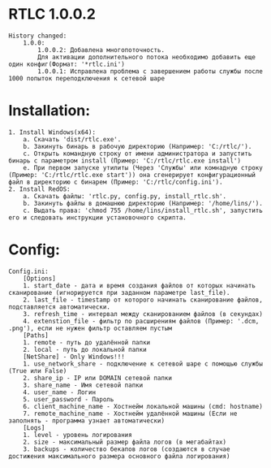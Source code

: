 # RTLC 1.0.0.2 

    History changed:
        1.0.0:
            1.0.0.2: Добавлена многопоточность.
            Для активации дополнительного потока необходимо добавить еще один конфиг(Формат: '*rtlc.ini')
            1.0.0.1: Исправлена проблема с завершением работы службы после 1000 попыток переподключения к сетевой шаре
# Installation:

    1. Install Windows(x64):
        a. Скачать 'dist/rtlc.exe'.
        b. Закинуть бинарь в рабочую директорию (Например: 'C:/rtlc/').
        c. Открыть командную строку от имени администратора и запустить бинарь с параметром install (Пример: 'C:/rtlc/rtlc.exe install')
        e. При первом запуске утилиты (Через 'Службы' или комнадную строку (Пример: 'C:/rtlc/rtlc.exe start')) она сгенерирует конфигурационный файл в директорию с бинарем (Пример: 'C:/rtlc/config.ini'). 
    2. Install RedOS:
        a. Скачать файлы: 'rtlc.py, config.py, install_rtlc.sh'.
        b. Закинуть файлы в домашнюю директорию (Например: '/home/lins/').
        c. Выдать права: 'chmod 755 /home/lins/install_rtlc.sh', запустить его и следовать инструкции установочного скрипта.
# Config:

    Config.ini:
        [Options]
        1. start_date - дата и время создания файлов от которых начинать сканирование (игнорируется при заданном параметре last_file).
        2. last_file - timestamp от которого начинать сканирование файлов, подставляется автоматически.
        3. refresh_time - интервал между сканированием файлов (в секундах)
        4. extenstion_file - фильтр по расширениям файлов (Пример: '.dcm, .png'), если не нужен фильтр оставляем пустым
        [Paths]
        1. remote - путь до удалённой папки
        2. local - путь до локальной папки
        [NetShare] - Only Windows!!!
        1. use_network_share - подключение к сетевой шаре с помощью службы (True или False)
        2. share_ip - IP или DOMAIN сетевой папки
        3. share_name - Имя сетевой папки
        4. user_name - Логин
        5. user_password - Пароль
        6. client_machine_name - Хостнейм локальной машины (cmd: hostname)
        7. remote_machine_name - Хостнейм удалённой машины (Если не заполнять - программа узнает автоматически)
        [Logs]
        1. level - уровень логирования
        2. size - максимальный размер файла логов (в мегабайтах)
        3. backups - количество бекапов логов (создаются в случае достижения максимального размера основного файла логирования)
